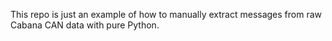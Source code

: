 This repo is just an example of how to manually extract messages from raw Cabana CAN data with pure Python.
